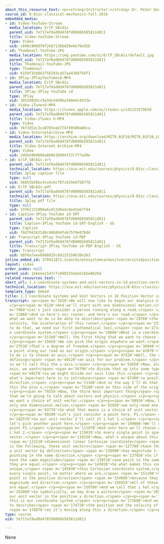 ```yaml
---
about_this_resource_text: <p><strong>Instructor:</strong> Dr. Peter Dourmashkin</p>
course_id: 8-01sc-classical-mechanics-fall-2016
embedded_media:
- id: Video-YouTube-Stream
  media_location: ErlP_SBcA1s
  parent_uid: 7e717af8ad0d478fd0806b585811d811
  title: Video-YouTube-Stream
  type: Video
  uid: c090c908df0f2e67136bd20e6e76e92b
- id: Thumbnail-YouTube-JPG
  media_location: https://img.youtube.com/vi/ErlP_SBcA1s/default.jpg
  parent_uid: 7e717af8ad0d478fd0806b585811d811
  title: Thumbnail-YouTube-JPG
  type: Thumbnail
  uid: 6159f32d8b3756193ca57aa4388758f1
- id: 3Play-3PlayYouTubeid-MP4
  media_location: ErlP_SBcA1s
  parent_uid: 7e717af8ad0d478fd0806b585811d811
  title: 3Play-3Play YouTube id
  type: 3Play
  uid: 365398d5cc9a3dce9d9ba5b0e4c8d33e
- id: Video-iTunesU-MP4
  media_location: https://itunes.apple.com/us/itunes-u/id1223579658
  parent_uid: 7e717af8ad0d478fd0806b585811d811
  title: Video-iTunes U-MP4
  type: Video
  uid: 76f3d53c3ca0703eab774749580a86ca
- id: Video-InternetArchive-MP4
  media_location: https://archive.org/download/MIT8.01F16/MIT8_01F16_L01v01_360p.mp4
  parent_uid: 7e717af8ad0d478fd0806b585811d811
  title: Video-Internet Archive-MP4
  type: Video
  uid: 2dd5e90d680a8b8b18984f27c777ad8e
- id: ErlP_SBcA1s.srt
  parent_uid: 7e717af8ad0d478fd0806b585811d811
  technical_location: https://ocw.mit.edu/courses/physics/8-01sc-classical-mechanics-fall-2016/week-1-kinematics/1.1-coordinate-systems-and-unit-vectors-in-1d-position-vector-in-1d/1.1-coordinate-systems-and-unit-vectors-in-1d-position-vector-in-1d/ErlP_SBcA1s.srt
  title: 3play caption file
  type: null
  uid: 56853b30bc4ca4cbc787c629e07587f8
- id: ErlP_SBcA1s.pdf
  parent_uid: 7e717af8ad0d478fd0806b585811d811
  technical_location: https://ocw.mit.edu/courses/physics/8-01sc-classical-mechanics-fall-2016/week-1-kinematics/1.1-coordinate-systems-and-unit-vectors-in-1d-position-vector-in-1d/1.1-coordinate-systems-and-unit-vectors-in-1d-position-vector-in-1d/ErlP_SBcA1s.pdf
  title: 3play pdf file
  type: null
  uid: 33f61131009a6cd12d9a4c0e42eb7f44
- id: Caption-3Play YouTube id-SRT
  parent_uid: 7e717af8ad0d478fd0806b585811d811
  title: Caption-3Play YouTube id-SRT-English - US
  type: Caption
  uid: f8d7942621d6c48689dfab75f9e078d4
- id: Transcript-3Play YouTube id-PDF
  parent_uid: 7e717af8ad0d478fd0806b585811d811
  title: Transcript-3Play YouTube id-PDF-English - US
  type: Transcript
  uid: b0f6a7aee0988035c8d115150630e363
inline_embed_id: 379411871.1coordinatesystemsandunitvectorsin1dpositionvectorin1d44628769
layout: video
order_index: null
parent_uid: 1e6eee2147cfc898259abeb1bbe8626d
related_resources_text: ''
short_url: 1.1-coordinate-systems-and-unit-vectors-in-1d-position-vector-in-1d
technical_location: https://ocw.mit.edu/courses/physics/8-01sc-classical-mechanics-fall-2016/week-1-kinematics/1.1-coordinate-systems-and-unit-vectors-in-1d-position-vector-in-1d/1.1-coordinate-systems-and-unit-vectors-in-1d-position-vector-in-1d
template_type: Embed
title: 1.1 Coordinate Systems and Unit Vectors in 1D Position Vector in 1D
transcript: <p><span m='3550'>We will now like to begin our analysis of motion.</span>
  </p><p><span m='6120'>And we'll start with one dimensional motion.</span> </p><p><span
  m='7960'>Let's just consider a person running along a road.</span> </p><p><span
  m='12060'>And so here's our runner, and here's our road.</span> </p><p><span m='16780'>And
  what we want to do is be able to describe</span> <span m='19760'>the position, the
  velocity, the acceleration of this runner.</span> </p><p><span m='23710'>In order
  to do that, we need our first mathematical tool,</span> <span m='27140'>which is
  a coordinate system.</span> </p><p><span m='29680'>What is a coordinate system?</span>
  </p><p><span m='31160'>Well, the first thing that we want to choose is an origin.</span>
  </p><p><span m='35650'>We can pick the origin anywhere we want.</span> </p><p><span
  m='37530'>That's a degree of freedom.</span> </p><p><span m='38940'>So let's choose
  a point along our road as our origin.</span> </p><p><span m='43970'>The next thing
  to do is to choose an axis.</span> </p><p><span m='47520'>Well, the road is naturally
  defining</span> <span m='49520'>an axis for our problem.</span> </p><p><span m='51080'>And
  so we'll call this the x-axis.</span> </p><p><span m='54650'>Now, along with that
  axis, we want</span> <span m='56790'>to divide that up into some type of units</span>
  <span m='60170'>so we might divide our axis like this.</span> </p><p><span m='64730'>And
  what's important here is to introduce</span> <span m='67480'>a positive coordinate
  direction.</span> </p><p><span m='71160'>And so the way I'll do that, is I'll call
  this the plus x,</span> <span m='75100'>and on this side of the origin x is negative.</span>
  </p><p><span m='79550'>Now, the third most important thing</span> <span m='83300'>is
  that we're going to talk about vectors and physics.</span> </p><p><span m='86560'>So
  we want a choice of unit vector.</span> </p><p><span m='89934'>Now, because it's
  only one dimensional motion,</span> <span m='91850'>we only need one unit vector.</span>
  </p><p><span m='93770'>So what that means is a choice of unit vector at every point.</span>
  </p><p><span m='99200'>Let's just consider a point here, P1.</span> </p><p><span
  m='102570'>So our unit vector I'll call it i hat 1.</span> </p><p><span m='107050'>Now,
  let's pick another point here.</span> </p><p><span m='109000'>We'll call this the
  point P2.</span> </p><p><span m='111070'>And over here we'll choose a unit vector,
  i hat 2.</span> </p><p><span m='115039'>So every single point in space has a unit
  vector.</span> </p><p><span m='119250'>Now, what's unique about this one</span>
  <span m='121510'>dimensional linear Cartesian coordinate</span> <span m='124230'>system
  is the following, these unit vectors</span> <span m='127780'>have the same magnitude--
  a unit vector by definition</span> <span m='130990'>has magnitude 1-- and they're
  pointing in the same direction.</span> </p><p><span m='137050'>So if two vectors
  have the same magnitude</span> <span m='139720'>and point in the same direction,
  they are equal.</span> </p><p><span m='143010'>So what makes this coordinate system
  unique,</span> <span m='145930'>this Cartesian coordinate system,</span> <span m='147470'>that
  every single point, no matter where we are,</span> <span m='151180'>the unit vectors
  point in the positive direction</span> <span m='154680'>because they have the same
  magnitude and direction.</span> </p><p><span m='156910'>All of these unit vectors
  are equal.</span> </p><p><span m='159700'>And we call that i hat.</span> </p><p><span
  m='162000'>So symbolically, we may draw a picture</span> <span m='165800'>and indicate
  our unit vector in the positive x direction.</span> </p><p><span m='170180'>And
  this is our coordinate system.</span> </p><p><span m='172680'>And we can next begin
  to describe</span> <span m='174720'>the position and the velocity of our object</span>
  <span m='178070'>as it's moving along this x direction.</span> </p><p></p>
type: course
uid: 7e717af8ad0d478fd0806b585811d811

---
```

None